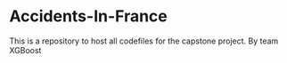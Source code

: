 # Accidents-In-France
This is a repository to host all codefiles for the capstone project.
By team XGBoost
